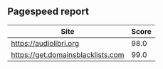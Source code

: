 ## Pagespeed report
| Site | Score |
|------|-------|
| https://audiolibri.org | 98.0 |
| https://get.domainsblacklists.com | 99.0 |
